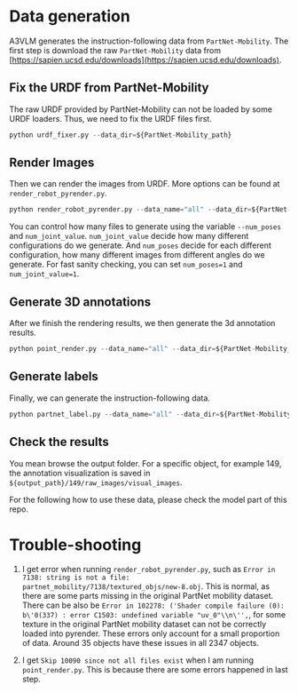 # Data generation

A3VLM generates the instruction-following data from `PartNet-Mobility`. The first step is download the raw `PartNet-Mobility` data from [https://sapien.ucsd.edu/downloads](https://sapien.ucsd.edu/downloads).


## Fix the URDF from PartNet-Mobility

The raw URDF provided by PartNet-Mobility can not be loaded by some URDF loaders. Thus, we need to fix the URDF files first.

```python
python urdf_fixer.py --data_dir=${PartNet-Mobility_path}
```

## Render Images

Then we can render the images from URDF. More options can be found at `render_robot_pyrender.py`.

```python
python render_robot_pyrender.py --data_name="all" --data_dir=${PartNet-Mobility_path} --output_dir=${output_path}
```

You can control how many files to generate using the variable `--num_poses` and `num_joint_value`. `num_joint_value` decide how many different configurations do we generate. And `num_poses` decide for each different configuration, how many different images from different angles do we generate. For fast sanity checking, you can set `num_poses=1` and `num_joint_value=1`.

## Generate 3D annotations

After we finish the rendering results, we then generate the 3d annotation results.
```python
python point_render.py --data_name="all" --data_dir=${PartNet-Mobility_path} --output_dir=${output_path}
```

## Generate labels

Finally, we can generate the instruction-following data.

```python
python partnet_label.py --data_name="all" --data_dir=${PartNet-Mobility_path} --output_dir=${output_path}  --vqa_tasks_folder=${--vqa_tasks_folder}
```

## Check the results

You mean browse the output folder. For a specific object, for example 149, the annotation visualization is saved in `${output_path}/149/raw_images/visual_images`.

For the following how to use these data, please check the model part of this repo.

# Trouble-shooting

1. I get error when running `render_robot_pyrender.py`, such as `Error in 7138: string is not a file: partnet_mobility/7138/textured_objs/new-8.obj`. This is normal, as there are some parts missing in the original PartNet mobility dataset. There can be also be `Error in 102278: ('Shader compile failure (0): b\'0(337) : error C1503: undefined variable "uv_0"\\n\'',`, for some texture in the original PartNet mobility dataset can not be correctly loaded into pyrender. These errors only account for a small proportion of data. Around 35 objects have these issues in all 2347 objects.

2. I get `Skip 10090 since not all files exist` when I am running `point_render.py`. This is because there are some errors happened in last step.